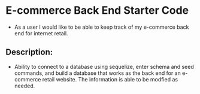 # E-commerce Back End Starter Code
* As a user I would like to be able to keep track of my e-commerce back end for internet retail.

## Description:
* Ability to connect to a database using sequelize, enter schema and seed commands, and build a database that works as the back end for an e-commerce retail website. The information is able to be modfied as needed. 

